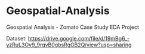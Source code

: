 # Geospatial-Analysis
Geospatial Analysis - Zomato Case Study EDA Project

Dataset: https://drive.google.com/file/d/19mBg6_-yzRuL3Ov9_9rgvB0gbsRgGB2Q/view?usp=sharing
